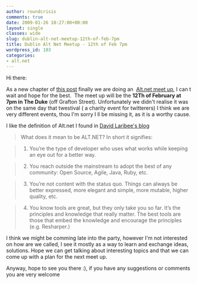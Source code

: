 ```yaml
---
author: roundcrisis
comments: true
date: 2009-01-26 10:27:00+00:00
layout: single
classes: wide
slug: dublin-alt-net-meetup-12th-of-feb-7pm
title: Dublin Alt Net Meetup - 12th of Feb 7pm
wordpress_id: 103
categories:
- alt.net
---
```


Hi there: 

As a new chapter of [this post](http://roundcrisis.com/2008/08/27/from-code-monkey-to-code-crafter-ftw/) finally we are doing an  [Alt.net meet up](http://dublinalt.net/2009/01/23/meet-up-12th-of-february-7pm/), I can t wait and hope for the best.  The meet up will be the **12Th of February at 7pm in The Duke** (off Grafton Street). Unfortunately we didn't realise it was on the same day that twestival ( a charity event for twitterers) I think we are very different events, thou I'm sorry I ll be missing it, as it is a worthy cause.

I like the definition of Alt.net I found in [David Laribee's blog](http://laribee.com/blog/)


> What does it mean to be ALT.NET? In short it signifies:

> 
> 
	
>   1. You’re the type of developer who uses what works while keeping an eye out for a better way.
> 
	
>   2. You reach outside the mainstream to adopt the best of any community: Open Source, Agile, Java, Ruby, etc.
> 
	
>   3. You’re not content with the status quo. Things can always be better expressed, more elegant and simple, more mutable, higher quality, etc.
> 
	
>   4. You know tools are great, but they only take you so far. It’s the principles and knowledge that really matter. The best tools are those that embed the knowledge and encourage the principles (e.g. Resharper.)
> 




I think we might be comming late into the party, however I'm not interested on how are we called, I see it mostly as a way to learn and exchange ideas, solutions. Hope we can get talking about interesting topics and that we can come up with a plan for the next meet up.

Anyway, hope to see you there :), if you have any suggestions or comments you are very welcome

